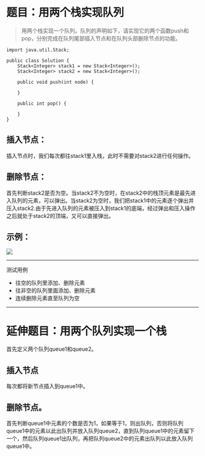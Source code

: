 # 题目：用两个栈实现队列

> 用两个栈实现一个队列。队列的声明如下，请实现它的两个函数push和pop，分别完成在队列尾部插入节点和在队列头部删除节点的功能。

```
import java.util.Stack;

public class Solution {
    Stack<Integer> stack1 = new Stack<Integer>();
    Stack<Integer> stack2 = new Stack<Integer>();
    
    public void push(int node) {
        
    }
    
    public int pop() {
    
    }
}
```

## 插入节点：
插入节点时，我们每次都往stack1里入栈，此时不需要对stack2进行任何操作。

## 删除节点：
首先判断stack2是否为空。当stack2不为空时，在stack2中的栈顶元素是最先进入队列的元素，可以弹出。当stack2为空时，我们把stack1中的元素逐个弹出并压入stack2.由于先进入队列的元素被压入到stack1的底端，经过弹出和压入操作之后就处于stack2的顶端，又可以直接弹出。

## 示例：
![](http://oqthot1vw.bkt.clouddn.com/%E5%89%91%E6%8C%87offer%20%E9%A2%98%E7%9B%AE9%20%E7%94%A8%E4%B8%A4%E4%B8%AA%E6%A0%88%E5%AE%9E%E7%8E%B0%E9%98%9F%E5%88%97%28%E7%A4%BA%E4%BE%8B%E5%9B%BE%29.png)

---
测试用例
- 往空的队列里添加、删除元素
- 往非空的队列里面添加、删除元素
- 连续删除元素直至队列为空

---

# 延伸题目：用两个队列实现一个栈
首先定义两个队列queue1和queue2。

## 插入节点
每次都将新节点插入到queue1中。

## 删除节点。
首先判断queue1中元素的个数是否为1，如果等于1，则出队列，否则将队列queue1中的元素以此出队列并放入队列queue2，直到队列queue1中的元素留下一个，然后队列queue1出队列，再把队列queue2中的元素出队列以此放入队列queue1中。